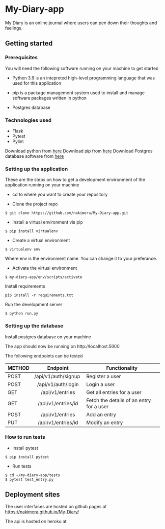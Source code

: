 # My-Diary-app
My Diary is an online journal where users can pen down their thoughts and feelings. 

## Getting started

### Prerequisites
You will need the following software running on your machine to get started

* Python 3.6
is an intepreted high-level programming language that was used for this application

* pip
is a package management system used to install and manage software packages written in python

* Postgres database

### Technologies used
* Flask
* Pytest
* Pylint

Download python from [here](https://www.python.org/getit/)
Download pip from [here](https://pip.pypa.io/en/stable/reference/pip_download/)
Download Postgres database software from [here]( https://www.postgresql.org/download/)

### Setting up the application
These are the steps on how to get a development environment of the application running on your machine

 - cd to where you want to create your repository

- Clone the project repo
```
$ git clone https://github.com/nakimera/My-Diary-app.git
```

- Install a virtual environment via pip
``` 
$ pip install virtualenv 
```

- Create a virtual environment
```
$ virtualenv env
```
Where env is the environment name. You can change it to your preferance.

- Activate the virtual environment
```
$ my-diary-app/env/scripts/activate
```

Install requirements
```
pip install -r requirements.txt
```

Run the development server
```
$ python run.py
```

### Setting up the database
Install postgres database on your machine

The app should now be running on http://localhost:5000

The following endpoints can be tested

| METHOD       | Endpoint           | Functionality  |
| ------------- |:-------------:| -----|
| POST     | /api/v1/auth/signup | Register a user |
| POST     | /api/v1/auth/login   | Login a user    |
| GET      | /api/v1/entries | Get all entries for a user    |
| GET      | /api/v1/entries/id      | Fetch the details of an entry for a user |
| POST | /api/v1/entries      | Add an entry |
| PUT      | /api/v1/entries/id      | Modify an entry|

### How to run tests
- Install pytest 
```
$ pip install pytest
```
 - Run tests
 ```
$ cd ~/my-diary-app/tests
$ pytest test_entry.py
 ```

## Deployment  sites
The user interfaces are hosted on github pages at https://nakimera.github.io/My-Diary/

The api is hosted on heroku at 